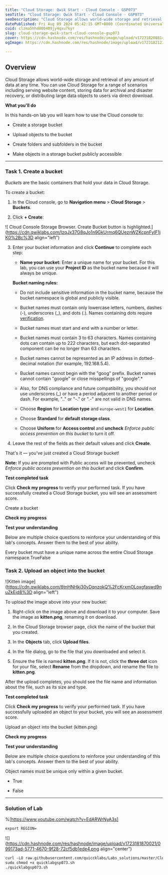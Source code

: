 ```yaml
---
title: "Cloud Storage: Qwik Start - Cloud Console - GSP073"
seoTitle: "Cloud Storage: Qwik Start - Cloud Console - GSP073"
seoDescription: "Cloud Storage allows world-wide storage and retrieval of any amount of data at any time. You can use Cloud Storage for a range of scenarios including servin"
datePublished: Fri Aug 09 2024 05:42:15 GMT+0000 (Coordinated Universal Time)
cuid: clzma5hhd000409jy4qxu7kyr
slug: cloud-storage-qwik-start-cloud-console-gsp073
cover: https://cdn.hashnode.com/res/hashnode/image/upload/v1723182088145/aca2d6ce-024b-4f5d-bc39-7b55d4f924a7.png
ogImage: https://cdn.hashnode.com/res/hashnode/image/upload/v1723182121329/c5170192-c9bb-4c59-8c4f-6a2fd9ae3646.png

---
```


## **Overview**

Cloud Storage allows world-wide storage and retrieval of any amount of data at any time. You can use Cloud Storage for a range of scenarios including serving website content, storing data for archival and disaster recovery, or distributing large data objects to users via direct download.

**What you'll do**

In this hands-on lab you will learn how to use the Cloud console to:

* Create a storage bucket
    
* Upload objects to the bucket
    
* Create folders and subfolders in the bucket
    
* Make objects in a storage bucket publicly accessible
    

---

### **Task 1. Create a bucket**

*Buckets* are the basic containers that hold your data in Cloud Storage.

To create a bucket:

1. In the Cloud console, go to **Navigation menu** &gt; **Cloud Storage** &gt; **Buckets**.
    
2. Click **\+ Create**:
    

![ Cloud Console Storage Browser. Create Bucket button is highlighted.](https://cdn.qwiklabs.com/IzqJx37G8qJo1n9GkUrmq6QUeznWZKcpnFyIF1jK0%2Bc%3D align="left")

3. Enter your bucket information and click **Continue** to complete each step:
    
    * **Name your bucket:** Enter a unique name for your bucket. For this lab, you can use your **Project ID** as the bucket name because it will always be unique.
        
    
    **Bucket naming rules:**
    
    * Do not include sensitive information in the bucket name, because the bucket namespace is global and publicly visible.
        
    * Bucket names must contain only lowercase letters, numbers, dashes (-), underscores (\_), and dots (.). Names containing dots require [verification](https://cloud.google.com/storage/docs/domain-name-verification).
        
    * Bucket names must start and end with a number or letter.
        
    * Bucket names must contain 3 to 63 characters. Names containing dots can contain up to 222 characters, but each dot-separated component can be no longer than 63 characters.
        
    * Bucket names cannot be represented as an IP address in dotted-decimal notation (for example, 192.168.5.4).
        
    * Bucket names cannot begin with the "goog" prefix. Bucket names cannot contain "google" or close misspellings of "google".\*
        
    * Also, for DNS compliance and future compatibility, you should not use underscores (\_) or have a period adjacent to another period or dash. For example, ".." or "-." or ".-" are not valid in DNS names.
        
    * Choose **Region** for **Location type** and `europe-west1` for **Location**.
        
    * Choose **Standard** for **default storage class**.
        
    * Choose **Uniform** for **Access control** and **uncheck** *Enforce public access prevention on this bucket* to turn it off.
        
4. Leave the rest of the fields as their default values and click **Create**.
    

That's it — you've just created a Cloud Storage bucket!

**Note:** If you are prompted with Public access will be prevented, uncheck *Enforce public access prevention on this bucket* and click **Confirm**.

**Test completed task**

Click **Check my progress** to verify your performed task. If you have successfully created a Cloud Storage bucket, you will see an assessment score.

Create a bucket

**Check my progress**

**Test your understanding**

Below are multiple choice questions to reinforce your understanding of this lab's concepts. Answer them to the best of your ability.

Every bucket must have a unique name across the entire Cloud Storage namespace.TrueFalse

### **Task 2. Upload an object into the bucket**

![Kitten image](https://cdn.qwiklabs.com/8tnHNHkj30vDqnzokQ%2FcKrxmOLoxgfaswd9nuZkEjd8%3D align="left")

To upload the image above into your new bucket:

1. Right-click on the image above and download it to your computer. Save the image as **kitten.png**, renaming it on download.
    
2. In the Cloud Storage browser page, click the name of the bucket that you created.
    
3. In the **Objects** tab, click **Upload files**.
    
4. In the file dialog, go to the file that you downloaded and select it.
    
5. Ensure the file is named **kitten.png**. If it is not, click the **three dot** icon for your file, select **Rename** from the dropdown, and rename the file to **kitten.png**.
    

After the upload completes, you should see the file name and information about the file, such as its size and type.

**Test completed task**

Click **Check my progress** to verify your performed task. If you have successfully uploaded an object to your bucket, you will see an assessment score.

Upload an object into the bucket (kitten.png)

**Check my progress**

**Test your understanding**

Below are multiple choice questions to reinforce your understanding of this lab's concepts. Answer them to the best of your ability.

Object names must be unique only within a given bucket.

* True
    
* False
    

---

### Solution of Lab

%[https://www.youtube.com/watch?v=EdARWrNyA3s] 

```apache
export REGION=
```

![](https://cdn.hashnode.com/res/hashnode/image/upload/v1723181870021/099173ad-5771-4670-9f28-72cf5db1ede4.png align="center")

```apache
curl -LO raw.githubusercontent.com/quiccklabs/Labs_solutions/master/Cloud%20Storage%20Qwik%20Start%20Cloud%20Console/quicklabgsp073.sh
sudo chmod +x quicklabgsp073.sh
./quicklabgsp073.sh
```